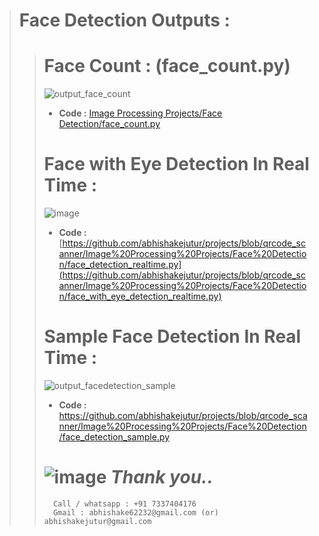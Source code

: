 > # **Face Detection Outputs :**
> > # **Face Count :** (face_count.py)
> > ![output_face_count](https://github.com/abhishakejutur/projects/assets/91953148/4b40d28c-a918-4c0e-9595-85a3e9dd20f5)
> > - **Code :**
> >  [Image Processing Projects/Face Detection/face_count.py](https://github.com/abhishakejutur/projects/blob/qrcode_scanner/Image%20Processing%20Projects/Face%20Detection/face_count.py)
> >  # **Face with Eye Detection In Real Time :**
> >  ![image](https://github.com/abhishakejutur/projects/assets/91953148/17a9151b-ceb5-45f6-919e-7fff8a8bcf58)
> >  - **Code :**
> >  [https://github.com/abhishakejutur/projects/blob/qrcode_scanner/Image%20Processing%20Projects/Face%20Detection/face_detection_realtime.py](https://github.com/abhishakejutur/projects/blob/qrcode_scanner/Image%20Processing%20Projects/Face%20Detection/face_with_eye_detection_realtime.py)
> >  # **Sample Face Detection In Real Time :**
> >  ![output_facedetection_sample](https://github.com/abhishakejutur/projects/assets/91953148/44806413-b9bc-4678-bc5d-9fa73064b622)
> >  - **Code :**
> >  https://github.com/abhishakejutur/projects/blob/qrcode_scanner/Image%20Processing%20Projects/Face%20Detection/face_detection_sample.py
> >  
> >  #
> >  # ![image](https://github.com/abhishakejutur/projects/assets/91953148/a1bc0dbe-baf3-46d9-b307-d88f1cf3903e) _**Thank you..**_ 
> >       Call / whatsapp : +91 7337404176
> >       Gmail : abhishake62232@gmail.com (or) abhishakejutur@gmail.com

